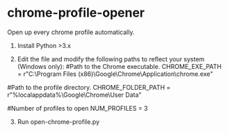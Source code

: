 # chrome-profile-opener
Open up every chrome profile automatically.

1. Install Python >3.x

2. Edit the file and modify the following paths to reflect your system (Windows only):
  #Path to the Chrome executable.
  CHROME_EXE_PATH = r"C:\Program Files (x86)\Google\Chrome\Application\chrome.exe"

  #Path to the profile directory.
  CHROME_FOLDER_PATH = r"%localappdata%\Google\Chrome\User Data"

  #Number of profiles to open
  NUM_PROFILES = 3

3. Run open-chrome-profile.py
